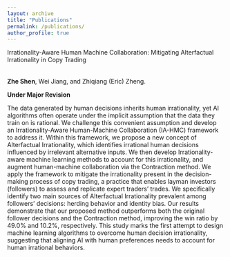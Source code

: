 ```yaml
---
layout: archive
title: "Publications"
permalink: /publications/
author_profile: true
---
```



Irrationality-Aware Human Machine Collaboration: Mitigating Alterfactual Irrationality in Copy Trading
######

**Zhe Shen**, Wei Jiang, and Zhiqiang (Eric) Zheng.

**Under Major Revision**

The data generated by human decisions inherits human irrationality, yet AI algorithms often operate under the implicit assumption that the data they train on is rational. We challenge this convenient assumption and develop an Irrationality-Aware Human-Machine Collaboration (IA-HMC) framework to address it. Within this framework, we propose a new concept of Alterfactual Irrationality, which identifies irrational human decisions influenced by irrelevant alternative inputs. We then develop Irrationality-aware machine learning methods to account for this irrationality, and augment human-machine collaboration via the Contraction method. We apply the framework to mitigate the irrationality present in the decision-making process of copy trading, a practice that enables layman investors (followers) to assess and replicate expert traders’ trades. We specifically identify two main sources of Alterfactual Irrationality prevalent among followers’ decisions: herding behavior and identity bias. Our results demonstrate that our proposed method outperforms both the original follower decisions and the Contraction method, improving the win ratio by 49.0% and 10.2%, respectively. This study marks the first attempt to design machine learning algorithms to overcome human decision irrationality, suggesting that aligning AI with human preferences needs to account for human irrational behaviors.
